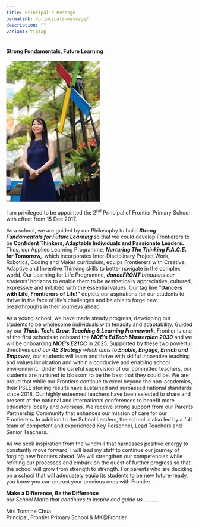```yaml
---
title: Principal's Message
permalink: /principals-message/
description: ""
variant: tiptap
---
```

<h4><strong>Strong Fundamentals, Future Learning</strong></h4>
<p></p>
<div class="isomer-image-wrapper">
<img style="width: 50%;" height="auto" width="100%" alt="" src="/images/P_Message.jpg">
</div>
<p>I am privileged to be appointed the 2<sup>nd</sup>&nbsp;Principal of Frontier
Primary School with effect from 15 Dec 2017.</p>
<p>As a school, we are guided by our Philosophy to build <strong><em>Strong Fundamentals for Future Learning</em> </strong>so
that we could develop Frontierers to be<strong> Confident Thinkers, Adaptable Individuals and Passionate Leaders.</strong> Thus,
our Applied Learning Programme, <strong><em>Nurturing The Thinking F.A.C.E.</em></strong>  <strong>for Tomorrow, </strong>&nbsp;which
incorporates Inter-Disciplinary Project Work, Robotics, Coding and Maker
curriculum, equips Frontierers with Creative, Adaptive and Inventive Thinking
skills to better navigate in the complex world. Our Learning for Life Programme, <strong><em>danceFRONT </em></strong><em>broadens our student</em>s’
horizons to enable them to be aesthetically appreciative, cultured, expressive
and imbibed with the essential values. Our tag line “<strong>Dancers with Life, Frontierers of Life!” </strong>depicts
our aspirations for our students to thrive in the face of life’s challenges
and be able to forge new breakthroughs in their journeys ahead.&nbsp;</p>
<p>As a young school, we have made steady progress, developing our students
to be wholesome individuals with tenacity and adaptability. Guided by our <strong><em>Think. Tech. Grow. Teaching &amp; Learning Framework</em></strong>,
Frontier is one of the first schools to onboard the <strong><em>MOE’s EdTech Masterplan 2030</em></strong> and
we will be onboarding <strong><em>MOE’s E21CC</em></strong> in 2025. Supported
by these two powerful directives <em>and our</em><strong><em> 4E Strategy </em></strong><em>which aims to</em><strong><em> Enable, Engage, Enrich and Empower</em></strong>,
our students will learn and thrive with skilful innovative teaching and
values inculcation and within a conducive and enabling school environment.
&nbsp;Under the careful supervision of our committed teachers, our students
are nurtured to blossom to be the best that they could be. We are proud
that while our Frontiers continue to excel beyond the non-academics, their
PSLE sterling results have sustained and surpassed national standards since
2018. Our highly esteemed teachers have been selected to share and present
at the national and international conferences to benefit more educators
locally and overseas. We receive strong support from our Parents Partnership
Community that enhances our mission of care for our Frontierers. In addition
to the School Leaders, the school is also led by a full team of competent
and experienced Key Personnel, Lead Teachers and Senior Teachers.</p>
<p>As we seek inspiration from the windmill that harnesses positive energy
to constantly move forward, I will lead my staff to continue our journey
of forging new frontiers ahead. We will strengthen our competencies while
refining our processes and embark on the quest of further progress so that
the school will grow from strength to strength. For parents who are deciding
on a school that will adequately equip its students to be new future-ready,
you know you can entrust your precious ones with Frontier. &nbsp;</p>
<p></p>
<p><strong>Make a Difference, Be the Difference<br></strong><em>our School Motto that continues to inspire and guide us ……….</em>
</p>
<p>Mrs Tonnine Chua
<br>Principal, Frontier Primary School &amp; MK@Frontier</p>